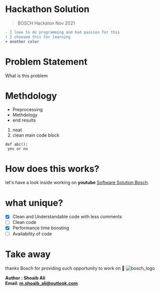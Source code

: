 # Hackathon Solution
> BOSCH Hackaton Nov 2021


```diff
- I love to do programming and had passion for this
! I choosed this for learning
+ another color
```

# Problem Statement
What is this problem
# Methdology
- Preprocessing
- Methdology
- end results
1. neat
2. clean
main code block
```
def abc():
 yes or no
```
# How does this works?
let's have a look inside working on **youtube** [Software Solution Bosch](https://pages.github.com/).
# what unique?
- [x] Clean and Understandable code with less comments
- [ ] Clean code
- [x] Performance time boosting
- [ ] Availability of code 

# Take away
thanks Bosch for providing such opportunity to work on :tada:
![bosch_logo](https://user-images.githubusercontent.com/56737996/142710244-7c7ecb4a-22a2-459b-b1a4-ebc47d0cbfdd.png)

**Author : Shoaib Ali <br>
Email: m.shoaib_ali@outlook.com**
<!-- This content will not appear in the rendered Markdown -->
